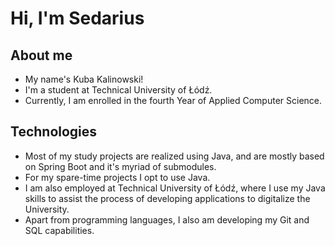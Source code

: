 <h1 id="title">Hi, I'm Sedarius</h1>

<h2>About me</h2>

<ul>
    <li> My name's Kuba Kalinowski!</li>
    <li>I'm a student at Technical University of Łódź.</li>
    <li> Currently, I am enrolled in the fourth Year of Applied
  Computer Science.</li>

</ul>
<h2>Technologies</h2>


<ul>
    <li> Most of my study projects are realized using
        Java, and are mostly based on 
                Spring Boot and it's myriad of submodules.</li>
    <li> For my spare-time projects I opt to use Java.</li>
    <li> I am also employed at Technical University of Łódź, where I use my Java skills to assist the process of developing applications to digitalize the University.</li>
    <li> Apart from programming languages, I also am developing my Git and SQL capabilities.</li>
</ul> 

